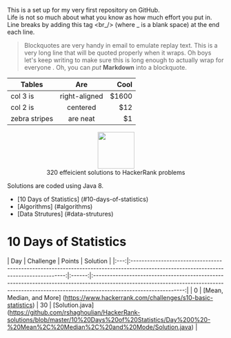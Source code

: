 This is a set up for my very first repository on GitHub.  
Life is not so much about what you know as how much effort you put in. <br />
Line breaks by adding this tag <br_/> (where _ is a blank space) at the end each
line. <br />

> Blockquotes are very handy in email to emulate replay text.
> This is a very long line that will be quoted properly when it wraps. Oh boys
> let's keep writing to make sure this is long enough to actually wrap for
> everyone . Oh, you can *put* **Markdown** into a blockquote.

| Tables              | Are                | Cool            |
| ------------------- | :----------------: | ---------------:|
| col 3 is            | right-aligned      |    $1600        |
| col 2 is            | centered           |             $12 |
| zebra stripes       | are neat           | $1              |


<p align="center">
    <a href="https://www.hackerrank.com/shanonhaliwell">
        <img height=85
        src="https://d3keuzeb2crhkn.cloudfront.net/hackerrank/assets/styleguide/logo_wordmark-f5c5eb61ab0a154c3ed9eda24d0b9e31.svg">
    </a>
    <br>320 effeicient solutions to HackerRank problems
</p>

Solutions are coded using Java 8.  

* [10 Days of Statistics] (#10-days-of-statistics)
* [Algorithms] (#algorithms)
* [Data Strutures] (#data-strutures)

# 10 Days of Statistics

| Day |                                                          Challenge
| Points |
Solution                                                    |
|:---:|:------------------------------------------------------------------------------------------------------------------------------------:|:------:|:---------------------------------------------------------------------------------------------------------------------------------------------------------------------------------------------:|
|  0  | [Mean, Median, and More] (https://www.hackerrank.com/challenges/s10-basic-statistics)                                                |   30   | [Solution.java] (https://github.com/rshaghoulian/HackerRank-solutions/blob/master/10%20Days%20of%20Statistics/Day%200%20-%20Mean%2C%20Median%2C%20and%20Mode/Solution.java)                   |
